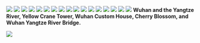 ![](http://7xk19o.com1.z0.glb.clouddn.com/IMG_0739.JPG)
![](http://7xk19o.com1.z0.glb.clouddn.com/IMG_0675.JPG)
![](http://7xk19o.com1.z0.glb.clouddn.com/IMG_0730.JPG)
![](http://7xk19o.com1.z0.glb.clouddn.com/IMG_0738.JPG)
![](http://7xk19o.com1.z0.glb.clouddn.com/IMG_2119.JPG)
![](http://7xk19o.com1.z0.glb.clouddn.com/IMG_2121.JPG)
![](http://7xk19o.com1.z0.glb.clouddn.com/IMG_2233.JPG)
![](http://7xk19o.com1.z0.glb.clouddn.com/IMG_2234.JPG)
![](http://7xk19o.com1.z0.glb.clouddn.com/IMG_2235.JPG)
![](http://7xk19o.com1.z0.glb.clouddn.com/IMG_2236.JPG)
![](http://7xk19o.com1.z0.glb.clouddn.com/IMG_2237.JPG)
![](http://7xk19o.com1.z0.glb.clouddn.com/IMG_2239.JPG)
![](http://7xk19o.com1.z0.glb.clouddn.com/IMG_2240.JPG)
![](http://7xk19o.com1.z0.glb.clouddn.com/IMG_2241.JPG)
![](http://7xk19o.com1.z0.glb.clouddn.com/IMG_2242.JPG)
![](http://7xk19o.com1.z0.glb.clouddn.com/IMG_2243.JPG)
![](http://7xk19o.com1.z0.glb.clouddn.com/IMG_2244.JPG)
**Wuhan and the Yangtze River, Yellow Crane Tower, Wuhan Custom House, Cherry Blossom, and Wuhan Yangtze River Bridge.**

![](http://7xk19o.com1.z0.glb.clouddn.com/nanhu.png)